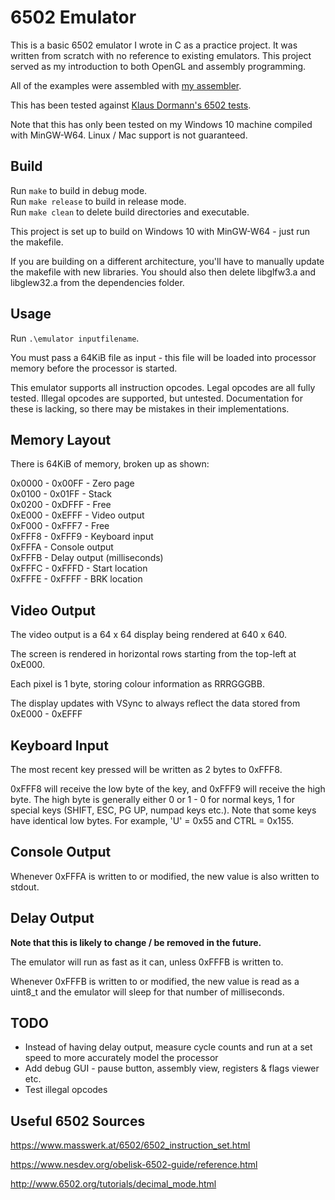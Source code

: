 # 6502 Emulator

This is a basic 6502 emulator I wrote in C as a practice project.
It was written from scratch with no reference to existing emulators.
This project served as my introduction to both OpenGL and assembly programming.

All of the examples were assembled with [my assembler](https://github.com/btf7/6502-Assembler).

This has been tested against [Klaus Dormann's 6502 tests](https://github.com/Klaus2m5/6502_65C02_functional_tests).

Note that this has only been tested on my Windows 10 machine compiled with MinGW-W64.
Linux / Mac support is not guaranteed.

## Build

Run `make` to build in debug mode.\
Run `make release` to build in release mode.\
Run `make clean` to delete build directories and executable.

This project is set up to build on Windows 10 with MinGW-W64 - just run the makefile.

If you are building on a different architecture, you'll have to
manually update the makefile with new libraries.
You should also then delete libglfw3.a and libglew32.a from the dependencies folder.

## Usage

Run `.\emulator inputfilename`.

You must pass a 64KiB file as input -
this file will be loaded into processor memory before the processor is started.

This emulator supports all instruction opcodes.
Legal opcodes are all fully tested.
Illegal opcodes are supported, but untested. Documentation for these is lacking, so there may be mistakes in their implementations.

## Memory Layout

There is 64KiB of memory, broken up as shown:

0x0000 - 0x00FF - Zero page\
0x0100 - 0x01FF - Stack\
0x0200 - 0xDFFF - Free\
0xE000 - 0xEFFF - Video output\
0xF000 - 0xFFF7 - Free\
0xFFF8 - 0xFFF9 - Keyboard input\
0xFFFA - Console output\
0xFFFB - Delay output (milliseconds)\
0xFFFC - 0xFFFD - Start location\
0xFFFE - 0xFFFF - BRK location

## Video Output

The video output is a 64 x 64 display being rendered at 640 x 640.

The screen is rendered in horizontal rows starting from the top-left at 0xE000.

Each pixel is 1 byte, storing colour information as RRRGGGBB.

The display updates with VSync to always reflect the data stored from 0xE000 - 0xEFFF

## Keyboard Input

The most recent key pressed will be written as 2 bytes to 0xFFF8.

0xFFF8 will receive the low byte of the key, and 0xFFF9 will receive the high byte.
The high byte is generally either 0 or 1 -
0 for normal keys, 1 for special keys (SHIFT, ESC, PG UP, numpad keys etc.).
Note that some keys have identical low bytes.
For example, 'U' = 0x55 and CTRL = 0x155.

## Console Output

Whenever 0xFFFA is written to or modified, the new value is also written to stdout.

## Delay Output

**Note that this is likely to change / be removed in the future.**

The emulator will run as fast as it can, unless 0xFFFB is written to.

Whenever 0xFFFB is written to or modified, the new value is read as a uint8_t
and the emulator will sleep for that number of milliseconds.

## TODO

- Instead of having delay output, measure cycle counts and run at a set speed to more accurately model the processor
- Add debug GUI - pause button, assembly view, registers & flags viewer etc.
- Test illegal opcodes

## Useful 6502 Sources

https://www.masswerk.at/6502/6502_instruction_set.html

https://www.nesdev.org/obelisk-6502-guide/reference.html

http://www.6502.org/tutorials/decimal_mode.html